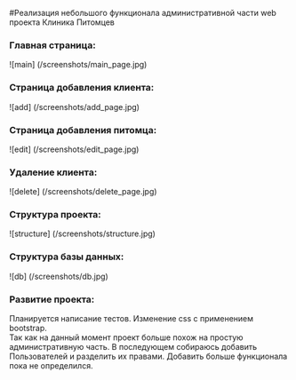 #Реализация небольшого функционала административной части web проекта Клиника Питомцев

### Главная страница:
![main] (/screenshots/main_page.jpg)

### Страница добавления клиента:
![add] (/screenshots/add_page.jpg)

### Страница добавления питомца:
![edit] (/screenshots/edit_page.jpg)

### Удаление клиента:
![delete] (/screenshots/delete_page.jpg)

### Структура проекта:
![structure] (/screenshots/structure.jpg)

### Структура базы данных:
![db] (/screenshots/db.jpg)

### Развитие проекта:
Планируется написание тестов. Изменение css с применением bootstrap.
<br />
Так как на данный момент проект больше похож на простую административную часть. В последующем собираюсь добавить Пользователей и разделить их правами. Добавить больше функционала пока не определился. 

